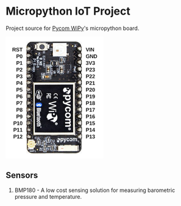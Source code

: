 # Micropython IoT Project
 Project source for [Pycom WiPy]'s micropython board. 
 
 ![WiPy2.0 Pinout](/wipy/resource/wipy_pinout.png?raw=true)

## Sensors
1. BMP180 - A low cost sensing solution for measuring barometric pressure and temperature.

[Pycom WiPy]: https://www.pycom.io/product/wipy-2-0/
